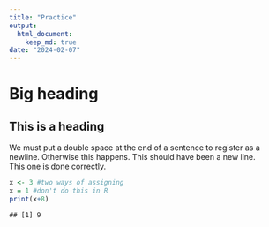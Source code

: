 ```yaml
---
title: "Practice"
output:
  html_document:
    keep_md: true
date: "2024-02-07"
---
```


# Big heading
## This is a heading 
We must put a double space at the end of a sentence to register as a newline. 
Otherwise this happens. This should have been a new line.  
This one is done correctly.  


```r
x <- 3 #two ways of assigning
x = 1 #don't do this in R
print(x+8)
```

```
## [1] 9
```

